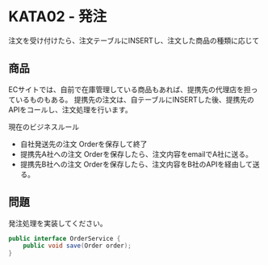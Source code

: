 # KATA02 - 発注

注文を受け付けたら、注文テーブルにINSERTし、注文した商品の種類に応じて

## 商品

ECサイトでは、自前で在庫管理している商品もあれば、提携先の代理店を担っているものもある。
提携先の注文は、自テーブルにINSERTした後、提携先のAPIをコールし、注文処理を行います。

現在のビジネスルール

- 自社発送先の注文   Orderを保存して終了
- 提携先A社への注文  Orderを保存したら、注文内容をemailでA社に送る。
- 提携先B社への注文  Orderを保存したら、注文内容をB社のAPIを経由して送る。

## 問題

発注処理を実装してください。

```java
public interface OrderService {
    public void save(Order order);
}
```
